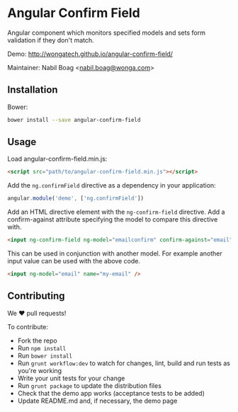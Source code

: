 Angular Confirm Field
=====================

Angular component which monitors specified models and sets form validation
if they don't match.

Demo: http://wongatech.github.io/angular-confirm-field/

Maintainer: Nabil Boag <<nabil.boag@wonga.com>>

Installation
------------

Bower:

```sh
bower install --save angular-confirm-field
```

Usage
-----

Load angular-confirm-field.min.js:

```html
<script src="path/to/angular-confirm-field.min.js"></script>
```

Add the `ng.confirmField` directive as a dependency in your application:

```javascript
angular.module('demo', ['ng.confirmField'])
```

Add an HTML directive element with the `ng-confirm-field` directive. Add a
confirm-against attribute specifying the model to compare this directive with.

```html
<input ng-confirm-field ng-model="emailconfirm" confirm-against="email" name="my-email-confirm"/>
```

This can be used in conjunction with another model. For example another input
value can be used with the above code.

```html
<input ng-model="email" name="my-email" />
```


Contributing
------------

We :heart: pull requests!

To contribute:

- Fork the repo
- Run `npm install`
- Run `bower install`
- Run `grunt workflow:dev` to watch for changes, lint, build and run tests as
  you're working
- Write your unit tests for your change
- Run `grunt package` to update the distribution files
- Check that the demo app works (acceptance tests to be added)
- Update README.md and, if necessary, the demo page
